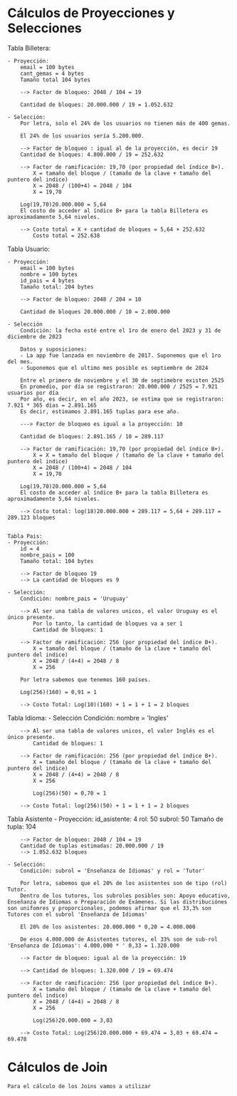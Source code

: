 # Cálculos de Proyecciones y Selecciones

Tabla Billetera:

    - Proyección:
        email = 100 bytes
        cant_gemas = 4 bytes
        Tamaño total 104 bytes

        --> Factor de bloqueo: 2048 / 104 = 19

        Cantidad de bloques: 20.000.000 / 19 = 1.052.632

    - Selección:
        Por letra, solo el 24% de los usuarios no tienen más de 400 gemas.

        El 24% de los usuarios sería 5.200.000.

        --> Factor de bloqueo : igual al de la proyección, es decir 19
        Cantidad de bloques: 4.800.000 / 19 = 252.632
        
        --> Factor de ramificación: 19,70 (por propiedad del índice B+).
            X = tamaño del bloque / (tamaño de la clave + tamaño del puntero del indice)
            X = 2048 / (100+4) = 2048 / 104
            X = 19,70

        Log(19,70)20.000.000 = 5,64
        El costo de acceder al índice B+ para la tabla Billetera es aproximadamente 5,64 niveles.
        
        --> Costo total = X + cantidad de bloques = 5,64 + 252.632
            Costo total = 252.638

Tabla Usuario:

    - Proyección:
        email = 100 bytes
        nombre = 100 bytes
        id_pais = 4 bytes
        Tamaño total: 204 bytes

        --> Factor de bloqueo: 2048 / 204 = 10

        Cantidad de bloques 20.000.000 / 10 = 2.000.000

    - Selección
        Condición: la fecha esté entre el 1ro de enero del 2023 y 31 de diciembre de 2023

        Datos y suposiciones:
        - La app fue lanzada en noviembre de 2017. Suponemos que el 1ro del mes.
        - Suponemos que el ultimo mes posible es septiembre de 2024
        
        Entre el primero de noviembre y el 30 de septimebre existen 2525
        En promedio, por día se registraron: 20.000.000 / 2525 = 7.921 usuarios por día
        Por año, es decir, en el año 2023, se estima que se registraron: 7.921 * 365 días = 2.891.165
        Es decir, estimamos 2.891.165 tuplas para ese año.

        ---> Factor de bloqueo es igual a la proyección: 10

        Cantidad de bloques: 2.891.165 / 10 = 289.117
        
        --> Factor de ramificación: 19,70 (por propiedad del índice B+).
            X = X = tamaño del bloque / (tamaño de la clave + tamaño del puntero del indice)
            X = 2048 / (100+4) = 2048 / 104
            X = 19,70
        
        Log(19,70)20.000.000 = 5,64
        El costo de acceder al índice B+ para la tabla Billetera es aproximadamente 5,64 niveles.

        --> Costo total: log(18)20.000.000 + 289.117 = 5,64 + 289.117 = 289.123 bloques

    
    Tabla Pais:
    - Proyección:
        id = 4
        nombre_pais = 100
        Tamaño total: 104 bytes

        --> Factor de bloqueo 19
        --> La cantidad de bloques es 9

    - Selección:
        Condición: nombre_pais = 'Uruguay'

        --> Al ser una tabla de valores unicos, el valor Uruguay es el único presente.
            Por lo tanto, la cantidad de bloques va a ser 1
            Cantidad de bloques: 1

        --> Factor de ramificación: 256 (por propiedad del índice B+).
            X = tamaño del bloque / (tamaño de la clave + tamaño del puntero del indice)
            X = 2048 / (4+4) = 2048 / 8
            X = 256
        
        Por letra sabemos que tenemos 160 países.

        Log(256)(160) = 0,91 = 1
        
        --> Costo Total: Log(10)(160) + 1 = 1 + 1 = 2 bloques

Tabla Idioma:
    - Selección
        Condición: nombre = 'Ingles'

        --> Al ser una tabla de valores unicos, el valor Inglés es el único presente.
            Cantidad de bloques: 1

        --> Factor de ramificación: 256 (por propiedad del índice B+).
            X = tamaño del bloque / (tamaño de la clave + tamaño del puntero del indice)
            X = 2048 / (4+4) = 2048 / 8
            X = 256

            Log(256)(50) = 0,70 = 1

        --> Costo Total: log(256)(50) + 1 = 1 + 1 = 2 bloques

Tabla Asistente
    - Proyección:
        id_asistente: 4
        rol: 50
        subrol: 50
        Tamaño de tupla: 104

        --> Factor de bloqueo: 2048 / 104 = 19
        Cantidad de tuplas estimadas: 20.000.000 / 19
        --> 1.052.632 bloques

    - Selección:
        Condición: subrol = 'Enseñanza de Idiomas' y rol = 'Tutor'

        Por letra, sabemos que el 20% de los asistentes son de tipo (rol) Tutor.
        Dentro de los tutores, los subroles posibles son: Apoyo educativo, Enseñanza de Idiomas o Preparación de Exámenes. Si las distribuciónes son unifomres y proporcionales, podemos afirmar que el 33,3% son Tutores con el subrol 'Enseñanza de Idiomas'

        El 20% de los asistentes: 20.000.000 * 0,20 = 4.000.000

        De esos 4.000.000 de Asistentes tutores, el 33% son de sub-rol 'Enseñanza de Idiomas': 4.000.000 * ' 0,33 = 1.320.000

        --> Factor de bloqueo: igual al de la proyección: 19

        --> Cantidad de bloques: 1.320.000 / 19 = 69.474
        
        --> Factor de ramificación: 256 (por propiedad del índice B+).
            X = tamaño del bloque / (tamaño de la clave + tamaño del puntero del indice)
            X = 2048 / (4+4) = 2048 / 8
            X = 256

            Log(256)20.000.000 = 3,03        

        --> Costo Total: Log(256)20.000.000 + 69.474 = 3,03 + 69.474 = 69.478

# Cálculos de Join

    Para el cálculo de los Joins vamos a utilizar
